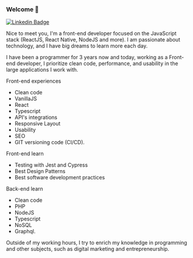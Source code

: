 ### Welcome 👋

[![Linkedin Badge](https://img.shields.io/badge/-LinkedIn-blue?style=flat-square&logo=Linkedin&logoColor=white&link=https://www.linkedin.com/in/vinicius-benedito/)](https://www.linkedin.com/in/vinicius-benedito/)

Nice to meet you, I'm a front-end developer focused on the JavaScript stack (ReactJS, React Native, NodeJS and more). I am passionate about technology, and I have big dreams to learn more each day.

I have been a programmer for 3 years now and today, working as a Front-end developer, I prioritize clean code, performance, and usability in the large applications I work with.

Front-end experiences
- Clean code
- VanillaJS
- React
- Typescript
- API's integrations
- Responsive Layout
- Usability
- SEO
- GIT versioning code (CI/CD).

Front-end learn
- Testing with Jest and Cypress
- Best Design Patterns
- Best software development practices

Back-end learn
- Clean code
- PHP
- NodeJS
- Typescript
- NoSQL
- Graphql.

Outside of my working hours, I try to enrich my knowledge in programming and other subjects, such as digital marketing and entrepreneurship.
